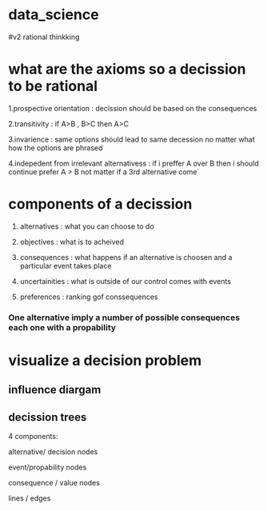 # data_science
#v2 rational thinkking 
# what are the axioms so a decission to be rational

1.prospective orientation : decission should be based on the consequences

2.transitivity : if A>B , B>C then A>C

3.invarience : same options should lead to same decession no matter what how the options are phrased

4.indepedent from irrelevant alternativess : 
if i preffer A over  B then i should continue prefer A > B not matter if a 3rd alternative come 

# components of a decission

1. alternatives : what you can choose to do

2. objectives : what is to acheived

3. consequences : what happens if an alternative is choosen and a particular event takes place

4. uncertainities : what is outside of our control comes with events

5. preferences : ranking gof conssequences

### One alternative imply a number of possible consequences each one with a propability

# visualize a decision problem 

## influence diargam 


## decission trees 

4 components:

alternative/ decision nodes

event/propability nodes

consequence / value nodes

lines / edges 

